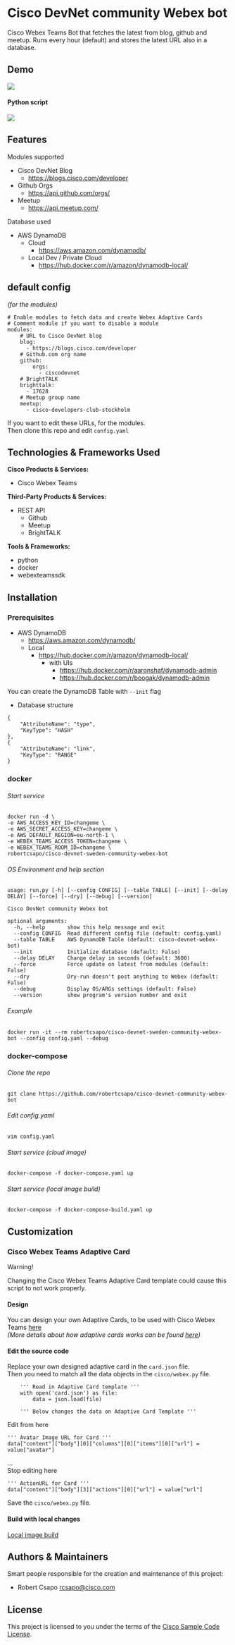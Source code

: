 # Cisco DevNet community Webex bot

Cisco Webex Teams Bot that fetches the latest from blog, github and meetup.
Runs every hour (default) and stores the latest URL also in a database.

## Demo

![](demo-webexteams.gif)
#### Python script
![](demo-script.gif)

## Features

Modules supported

- Cisco DevNet Blog
  - https://blogs.cisco.com/developer
- Github Orgs
  - https://api.github.com/orgs/
- Meetup
  - https://api.meetup.com/

Database used

- AWS DynamoDB
  - Cloud
    - https://aws.amazon.com/dynamodb/
  - Local Dev / Private Cloud
    - https://hub.docker.com/r/amazon/dynamodb-local/

## default config
_(for the modules)_

```
# Enable modules to fetch data and create Webex Adaptive Cards
# Comment module if you want to disable a module
modules:
    # URL to Cisco DevNet blog
    blog:
      - https://blogs.cisco.com/developer
    # Github.com org name
    github:
        orgs:
          - ciscodevnet
    # BrightTALK
    brighttalk:
      - 17628
    # Meetup group name
    meetup:
      - cisco-developers-club-stockholm
```
If you want to edit these URLs, for the modules.  
Then clone this repo and edit ```config.yaml```

## Technologies & Frameworks Used

**Cisco Products & Services:**

- Cisco Webex Teams

**Third-Party Products & Services:**

- REST API
  - Github
  - Meetup
  - BrightTALK

**Tools & Frameworks:**

- python
- docker
- webexteamssdk

## Installation

### Prerequisites
* AWS DynamoDB
  * https://aws.amazon.com/dynamodb/
  * Local
    * https://hub.docker.com/r/amazon/dynamodb-local/
      * with UIs
        * https://hub.docker.com/r/aaronshaf/dynamodb-admin
        * https://hub.docker.com/r/boogak/dynamodb-admin

You can create the DynamoDB Table with ```--init``` flag

* Database structure
```
{
    "AttributeName": "type",
    "KeyType": "HASH"
},
{
    "AttributeName": "link",
    "KeyType": "RANGE"
}
```

### docker

###### Start service
```
docker run -d \
-e AWS_ACCESS_KEY_ID=changeme \
-e AWS_SECRET_ACCESS_KEY=changeme \
-e AWS_DEFAULT_REGION=eu-north-1 \
-e WEBEX_TEAMS_ACCESS_TOKEN=changeme \
-e WEBEX_TEAMS_ROOM_ID=changeme \
robertcsapo/cisco-devnet-sweden-community-webex-bot
```

###### OS Environment and help section

```
usage: run.py [-h] [--config CONFIG] [--table TABLE] [--init] [--delay DELAY] [--force] [--dry] [--debug] [--version]

Cisco DevNet community Webex bot

optional arguments:
  -h, --help       show this help message and exit
  --config CONFIG  Read different config file (default: config.yaml)
  --table TABLE    AWS DynamoDB Table (default: cisco-devnet-webex-bot)
  --init           Initialize database (default: False)
  --delay DELAY    Change delay in seconds (default: 3600)
  --force          Force update on latest from modules (default: False)
  --dry            Dry-run doesn't post anything to Webex (default: False)
  --debug          Display OS/ARGs settings (default: False)
  --version        show program's version number and exit
```

###### Example
```
docker run -it --rm robertcsapo/cisco-devnet-sweden-community-webex-bot --config config.yaml --debug
```

### docker-compose

###### Clone the repo
```
git clone https://github.com/robertcsapo/cisco-devnet-community-webex-bot
```

###### Edit config.yaml
```
vim config.yaml
```

###### Start service (cloud image)
```
docker-compose -f docker-compose.yaml up
```

###### Start service (local image build)
```
docker-compose -f docker-compose-build.yaml up
```

## Customization

### Cisco Webex Teams Adaptive Card

Warning!

Changing the Cisco Webex Teams Adaptive Card template could cause this script to not work properly.

#### Design

You can design your own Adaptive Cards, to be used with Cisco Webex Teams [here](https://developer.webex.com/buttons-and-cards-designer)  
_(More details about how adaptive cards works can be found [here](https://docs.microsoft.com/en-us/adaptive-cards/))_

#### Edit the source code

Replace your own designed adaptive card in the ```card.json``` file.  
Then you need to match all the data objects in the ```cisco/webex.py``` file.  

```
    ''' Read in Adaptive Card template '''
    with open('card.json') as file:
        data = json.load(file)

    ''' Below changes the data on Adaptive Card Template '''
```

Edit from here

```
''' Avatar Image URL for Card '''
data["content"]["body"][0]["columns"][0]["items"][0]["url"] = value["avatar"]
```
...   
Stop editing here
```
''' ActionURL for Card '''
data["content"]["body"][3]["actions"][0]["url"] = value["url"]
```
Save the ```cisco/webex.py``` file. 

#### Build with local changes
[Local image build](#start-service-local-image-build)

## Authors & Maintainers

Smart people responsible for the creation and maintenance of this project:

- Robert Csapo <rcsapo@cisco.com>

## License

This project is licensed to you under the terms of the [Cisco Sample
Code License](./LICENSE).
